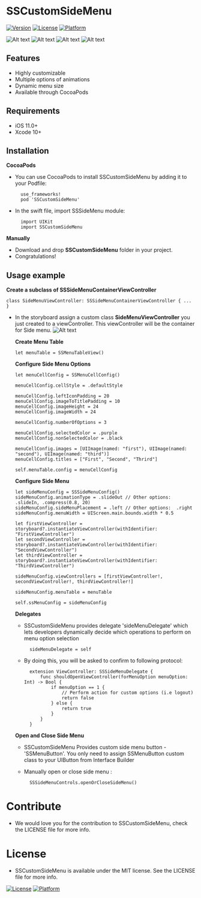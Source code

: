 # SSCustomSideMenu

[![Version](https://img.shields.io/cocoapods/v/SSCustomSideMenu.svg?style=flat)](https://cocoapods.org/pods/SSCustomSideMenu)
[![License](https://img.shields.io/cocoapods/l/SSCustomSideMenu.svg?style=flat)](https://cocoapods.org/pods/SSCustomSideMenu)
[![Platform](https://img.shields.io/cocoapods/p/SSCustomSideMenu.svg?style=flat)](https://cocoapods.org/pods/SSCustomSideMenu)

![Alt text](http://files.simformsolutions.com.s3.amazonaws.com/simformscreen/screencast_2020-05-06_18-39-40.gif)
![Alt text](http://files.simformsolutions.com.s3.amazonaws.com/simformscreen/screencast_2020-05-06_18-42-41.gif)
![Alt text](http://files.simformsolutions.com.s3.amazonaws.com/simformscreen/screencast_2020-05-06_18-52-40.gif)
![Alt text](http://files.simformsolutions.com.s3.amazonaws.com/simformscreen/screencast_2020-05-06_18-59-57.gif)


## Features
  - Highly customizable
  - Multiple options of animations
  - Dynamic menu size
  - Available through CocoaPods

## Requirements
  - iOS 11.0+
  - Xcode 10+

## Installation
 **CocoaPods**
 
- You can use CocoaPods to install SSCustomSideMenu by adding it to your Podfile:

        use_frameworks!
        pod 'SSCustomSideMenu'

- In the swift file, import SSSideMenu module:
            
        import UIKit
        import SSCustomSideMenu

**Manually**
-   Download and drop **SSCustomSideMenu** folder in your project.
-   Congratulations!

## Usage example

 **Create a subclass of SSSideMenuContainerViewController**

    class SideMenuViewController: SSSideMenuContainerViewController { ... }


-   In the storyboard assign a custom class **SideMenuViewController** you just created to a viewController. This viewController will be the container for Side menu.
   ![Alt text](http://files.simformsolutions.com.s3.amazonaws.com/simformscreen/Main.storyboard_2020-04-23_10-22-17.png)
   
    **Create Menu Table**

        let menuTable = SSMenuTableView()
   
    
    **Configure Side Menu Options**
    
        let menuCellConfig = SSMenuCellConfig()
        
        menuCellConfig.cellStyle = .defaultStyle
        
        menuCellConfig.leftIconPadding = 20
        menuCellConfig.imageToTitlePadding = 10
        menuCellConfig.imageHeight = 24
        menuCellConfig.imageWidth = 24
        
        menuCellConfig.numberOfOptions = 3
        
        menuCellConfig.selectedColor = .purple
        menuCellConfig.nonSelectedColor = .black
        
        menuCellConfig.images = [UIImage(named: "first"), UIImage(named: "second"), UIImage(named: "third")]
        menuCellConfig.titles = ["First", "Second", "Thrird"]
        
        self.menuTable.config = menuCellConfig
        
    
    **Configure Side Menu**
    
        let sideMenuConfig = SSSideMenuConfig()
        sideMenuConfig.animationType = .slideOut // Other options:  .slideIn, .compress(0.8, 20)
        sideMenuConfig.sideMenuPlacement = .left // Other options:  .right
        sideMenuConfig.menuWidth = UIScreen.main.bounds.width * 0.5
        
        let firstViewController = storyboard?.instantiateViewController(withIdentifier: "FirstViewController")
        let secondViewController = storyboard?.instantiateViewController(withIdentifier: "SecondViewController")
        let thirdViewController = storyboard?.instantiateViewController(withIdentifier: "ThirdViewController")
        
        sideMenuConfig.viewControllers = [firstViewController!, secondViewController!, thirdViewController!]
        
        sideMenuConfig.menuTable = menuTable
        
        self.ssMenuConfig = sideMenuConfig
        
        
    **Delegates**
    
    - SSCustomSideMenu provides delegate 'sideMenuDelegate' which lets developers dynamically decide which operations to perform on menu option selection
        
            sideMenuDelegate = self
    
    - By doing this, you will be asked to confirm to following protocol:
    
            extension ViewController: SSSideMenuDelegate {
                func shouldOpenViewController(forMenuOption menuOption: Int) -> Bool {
                    if menuOption == 1 {
                        // Perform action for custom options (i.e logout)
                        return false
                    } else {
                        return true
                    }
                }
            }


    **Open and Close Side Menu**
    
    - SSCustomSideMenu Provides custom side menu button - 'SSMenuButton'. 
       You only need to assign SSMenuButton custom class to your UIButton from Interface Builder
    
    - Manually open or close side menu :
    
            SSSideMenuControls.openOrCloseSideMenu()
    
#  Contribute
-   We would love you for the contribution to SSCustomSideMenu, check the LICENSE file for more info.

# License

-  SSCustomSideMenu is available under the MIT license. See the LICENSE file for more info.
 
[![License](https://img.shields.io/cocoapods/l/SSCustomSideMenu.svg?style=flat)](https://cocoapods.org/pods/SSCustomSideMenu)
[![Platform](https://img.shields.io/cocoapods/p/SSCustomSideMenu.svg?style=flat)](https://cocoapods.org/pods/SSCustomSideMenu)
